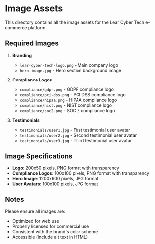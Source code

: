 # Image Assets

This directory contains all the image assets for the Lear Cyber Tech e-commerce platform.

## Required Images

1. **Branding**
   - `lear-cyber-tech-logo.png` - Main company logo
   - `hero-image.jpg` - Hero section background image

2. **Compliance Logos**
   - `compliance/gdpr.png` - GDPR compliance logo
   - `compliance/pci-dss.png` - PCI DSS compliance logo
   - `compliance/hipaa.png` - HIPAA compliance logo
   - `compliance/nist.png` - NIST compliance logo
   - `compliance/soc2.png` - SOC 2 compliance logo

3. **Testimonials**
   - `testimonials/user1.jpg` - First testimonial user avatar
   - `testimonials/user2.jpg` - Second testimonial user avatar
   - `testimonials/user3.jpg` - Third testimonial user avatar

## Image Specifications

- **Logo**: 200x50 pixels, PNG format with transparency
- **Compliance Logos**: 100x100 pixels, PNG format with transparency
- **Hero Image**: 1200x600 pixels, JPG format
- **User Avatars**: 100x100 pixels, JPG format

## Notes

Please ensure all images are:
- Optimized for web use
- Properly licensed for commercial use
- Consistent with the brand's color scheme
- Accessible (include alt text in HTML) 